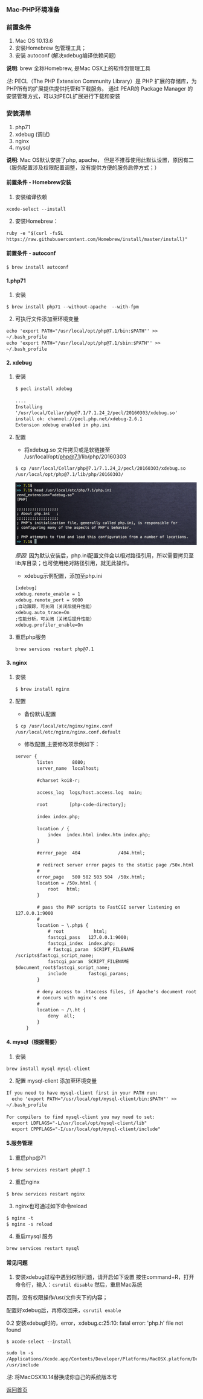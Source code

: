 ### Mac-PHP环境准备

### 前置条件
1. Mac OS 10.13.6
2. 安装Homebrew 包管理工具；
3. 安装 autoconf (解决xdebug编译依赖问题)

__说明__: brew 全称Homebrew, 是Mac OSX上的软件包管理工具


_注_: PECL（The PHP Extension Community Library）是 PHP 扩展的存储库，为 PHP所有的扩展提供提供托管和下载服务。
通过 PEAR的 Package Manager 的安装管理方式，可以对PECL扩展进行下载和安装

### 安装清单
1. php71
2. xdebug (调试)
3. nginx
4. mysql

__说明__: Mac OS默认安装了php, apache， 但是不推荐使用此默认设置，原因有二（服务配置涉及权限配置调整，没有提供方便的服务启停方式；）

#### 前置条件 - Homebrew安装
1. 安装编译依赖
```
xcode-select --install
```

2. 安装Homebrew：
```
ruby -e "$(curl -fsSL https://raw.githubusercontent.com/Homebrew/install/master/install)"
```

#### 前置条件 - autoconf
```
$ brew install autoconf
```

#### 1.php71
1. 安装
```
$ brew install php71 --without-apache  --with-fpm
```

2. 可执行文件添加至环境变量
```
echo 'export PATH="/usr/local/opt/php@7.1/bin:$PATH"' >> ~/.bash_profile
echo 'export PATH="/usr/local/opt/php@7.1/sbin:$PATH"' >> ~/.bash_profile
```

#### 2. xdebug
1. 安装
    ```
    $ pecl install xdebug

    ....
    Installing '/usr/local/Cellar/php@7.1/7.1.24_2/pecl/20160303/xdebug.so'
    install ok: channel://pecl.php.net/xdebug-2.6.1
    Extension xdebug enabled in php.ini
    ```

2. 配置
    * 将xdebug.so 文件拷贝或是软链接至 /usr/local/opt/php@7.1/lib/php/20160303
    ```
    $ cp /usr/local/Cellar/php@7.1/7.1.24_2/pecl/20160303/xdebug.so /usr/local/opt/php@7.1/lib/php/20160303/
    ```

    ![Image](images/xdebug-conf.png)

    _原因_: 因为默认安装后，php.ini配置文件会以相对路径引用，所以需要拷贝至lib库目录；也可使用绝对路径引用，就无此操作。

    * xdebug示例配置，添加至php.ini

    ```
    [xdebug]
    xdebug.remote_enable = 1
    xdebug.remote_port = 9000
    ;自动跟踪，可关闭（关闭后提升性能）
    xdebug.auto_trace=On
    ;性能分析，可关闭（关闭后提升性能）
    xdebug.profiler_enable=On
    ```

3. 重启php服务

    ```
    brew services restart php@7.1
    ```

#### 3. nginx
1. 安装

    ```
    $ brew install nginx
    ```

2. 配置

    * 备份默认配置

    ```
    $ cp /usr/local/etc/nginx/nginx.conf /usr/local/etc/nginx/nginx.conf.default
    ```

    * 修改配置,主要修改项示例如下：

    ```
    server {
            listen       8080;
            server_name  localhost;

            #charset koi8-r;

            access_log  logs/host.access.log  main;

    	    root        [php-code-directory];

            index index.php;

            location / {
                index  index.html index.htm index.php;
            }

            #error_page  404              /404.html;

            # redirect server error pages to the static page /50x.html
            #
            error_page   500 502 503 504  /50x.html;
            location = /50x.html {
                root   html;
            }

            # pass the PHP scripts to FastCGI server listening on 127.0.0.1:9000
            #
            location ~ \.php$ {
                # root           html;
                fastcgi_pass   127.0.0.1:9000;
                fastcgi_index  index.php;
                # fastcgi_param  SCRIPT_FILENAME  /scripts$fastcgi_script_name;
                fastcgi_param  SCRIPT_FILENAME  $document_root$fastcgi_script_name;
                include        fastcgi_params;
            }

            # deny access to .htaccess files, if Apache's document root
            # concurs with nginx's one
            #
            location ~ /\.ht {
                deny  all;
            }
        }
    ```


#### 4. mysql（根据需要）
1. 安装
```
brew install mysql mysql-client
```

2. 配置 mysql-client 添加至环境变量

```
If you need to have mysql-client first in your PATH run:
  echo 'export PATH="/usr/local/opt/mysql-client/bin:$PATH"' >> ~/.bash_profile

For compilers to find mysql-client you may need to set:
  export LDFLAGS="-L/usr/local/opt/mysql-client/lib"
  export CPPFLAGS="-I/usr/local/opt/mysql-client/include"
```


#### 5.服务管理
1. 重启php@71
```
$ brew services restart php@7.1
```

2. 重启nginx
```
$ brew services restart nginx
```

3. nginx也可通过如下命令reload
```
$ nginx -t
$ nginx -s reload
```

4. 重启mysql 服务
```
brew services restart mysql
```

#### 常见问题
1. 安装xdebug过程中遇到权限问题，请开启如下设置
按住command+R，打开命令行，输入：```csrutil disable``` 然后，重启Mac系统

否则，没有权限操作/usr/文件夹下的内容；

配置好xdebug后，再修改回来，```csrutil enable```

0.2 安装xdebug时的，error，xdebug.c:25:10: fatal error: 'php.h' file not found
```
$ xcode-select --install
```

```
sudo ln -s /Applications/Xcode.app/Contents/Developer/Platforms/MacOSX.platform/Developer/SDKs/MacOSX10.14.sdk/usr/include /usr/include
```
_注_: 将MacOSX10.14替换成你自己的系统版本号

[返回首页](/index.html)